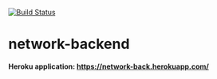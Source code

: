[![Build Status](https://travis-ci.org/fadeciness/network-back.svg?branch=master)](https://travis-ci.org/fadeciness/network-back)

# network-backend

#### Heroku application: https://network-back.herokuapp.com/
